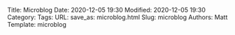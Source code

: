 Title: Microblog
Date: 2020-12-05 19:30
Modified: 2020-12-05 19:30
Category:
Tags:
URL:
save_as: microblog.html
Slug: microblog
Authors: Matt
Template: microblog
